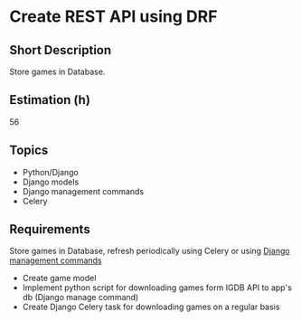 # Create REST API using DRF

## Short Description

Store games in Database.

## Estimation (h)

56

## Topics

* Python/Django
* Django models
* Django management commands
* Celery

## Requirements

Store games in Database, refresh periodically using Celery or using [Django management commands](https://docs.djangoproject.com/en/2.2/howto/custom-management-commands/)

* Create game model
* Implement python script for downloading games form IGDB API to app&#39;s db (Django manage command)
* Create Django Celery task for downloading games on a regular basis
